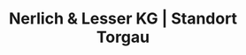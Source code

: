 ---
title: "Nerlich & Lesser KG | Standort Torgau"
url: /torgau/nerlich-und-lesser-kg-standort-torgau/
shop: Baustoffe
---